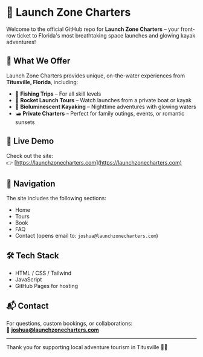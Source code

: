 # 🚀 Launch Zone Charters

Welcome to the official GitHub repo for **Launch Zone Charters** – your front-row ticket to Florida's most breathtaking space launches and glowing kayak adventures!

## 🌊 What We Offer

Launch Zone Charters provides unique, on-the-water experiences from **Titusville, Florida**, including:

- 🎣 **Fishing Trips** – For all skill levels
- 🚀 **Rocket Launch Tours** – Watch launches from a private boat or kayak
- 🌌 **Bioluminescent Kayaking** – Nighttime adventures with glowing waters
- 🛥️ **Private Charters** – Perfect for family outings, events, or romantic sunsets

## 📸 Live Demo

Check out the site:  
👉 [https://launchzonecharters.com](https://launchzonecharters.com)

## 🧭 Navigation

The site includes the following sections:
- Home
- Tours
- Book
- FAQ
- Contact (opens email to: `joshua@launchzonecharters.com`)

## 🛠️ Tech Stack

- HTML / CSS / Tailwind
- JavaScript
- GitHub Pages for hosting

## 📬 Contact

For questions, custom bookings, or collaborations:  
📧 **joshua@launchzonecharters.com**

---

Thank you for supporting local adventure tourism in Titusville 🚤🌴
